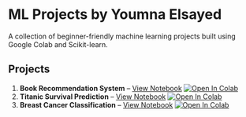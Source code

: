 # ML Projects by Youmna Elsayed

A collection of beginner-friendly machine learning projects built using Google Colab and Scikit-learn.

## Projects
1. **Book Recommendation System** – [View Notebook](BookRecommendationSystem.ipynb)
[![Open In Colab](https://colab.research.google.com/assets/colab-badge.svg)](https://colab.research.google.com/drive/1YuO6zlurYj5zGNO1JKpQrzYr3avQ50z4?usp=sharing)
2. **Titanic Survival Prediction** – [View Notebook](TitanicSurvivalPrediction.ipynb)
[![Open In Colab](https://colab.research.google.com/assets/colab-badge.svg)](https://colab.research.google.com/drive/1h4jZ_Y8XWOZG2RFSamhywFMufWtsN14e?usp=sharing)
3. **Breast Cancer Classification** – [View Notebook](BreastCancerClassification.ipynb)
[![Open In Colab](https://colab.research.google.com/assets/colab-badge.svg)](https://colab.research.google.com/drive/1GQvhsk8jrd8B6PhkpT5ODVGGTqdJ4bu3?usp=sharing)
